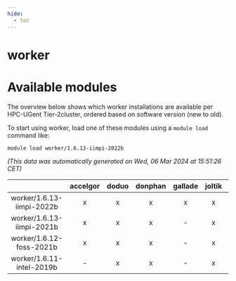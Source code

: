 ```yaml
---
hide:
  - toc
---
```


worker
======

# Available modules


The overview below shows which worker installations are available per HPC-UGent Tier-2cluster, ordered based on software version (new to old).

To start using worker, load one of these modules using a `module load` command like:

```shell
module load worker/1.6.13-iimpi-2022b
```

*(This data was automatically generated on Wed, 06 Mar 2024 at 15:51:26 CET)*  

| |accelgor|doduo|donphan|gallade|joltik|skitty|
| :---: | :---: | :---: | :---: | :---: | :---: | :---: |
|worker/1.6.13-iimpi-2022b|x|x|x|x|x|x|
|worker/1.6.13-iimpi-2021b|x|x|x|-|x|x|
|worker/1.6.12-foss-2021b|x|x|x|-|x|x|
|worker/1.6.11-intel-2019b|-|x|x|-|x|x|
